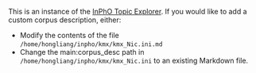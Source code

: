 This is an instance of the [InPhO Topic Explorer](http://inphodata.cogs.indiana.edu/). If you would like
to add a custom corpus description, either:
- Modify the contents of the file `/home/hongliang/inpho/kmx/kmx_Nic.ini.md`
- Change the main:corpus_desc path in `/home/hongliang/inpho/kmx/kmx_Nic.ini` to an existing Markdown file.
